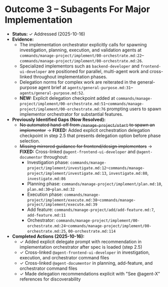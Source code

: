 # Outcome 3 – Subagents For Major Implementation

- **Status:** ✓ Addressed (2025-10-16)
- **Evidence:**
  - The implementation orchestrator explicitly calls for spawning investigation, planning, execution, and validation agents at `commands/manage-project/implement/00-orchestrate.md:22`–`commands/manage-project/implement/00-orchestrate.md:26`.
  - Specialized implementors such as `backend-developer` and `frontend-ui-developer` are positioned for parallel, multi-agent work and cross-linked throughout implementation phases.
  - Delegation norms for complex work are reiterated in the general-purpose agent brief at `agents/general-purpose.md:31`–`agents/general-purpose.md:52`.
  - **NEW:** Explicit delegation checkpoint added at `commands/manage-project/implement/00-orchestrate.md:51`–`commands/manage-project/implement/00-orchestrate.md:76` prompting users to spawn implementor orchestrator for substantial features.
- **Previously Identified Gaps (Now Resolved):**
  - ~~No automated hand-off from `/manage-project/start` to spawn an implementor~~ → **FIXED:** Added explicit orchestration delegation checkpoint in step 2.5 that presents delegation option before phase selection.
  - ~~Missing mirrored guidance for frontend/design implementors~~ → **FIXED:** Cross-linked `@agent-frontend-ui-developer` and `@agent-documentor` throughout:
    - Investigation phase: `commands/manage-project/implement/investigate.md:12`–`commands/manage-project/implement/investigate.md:13`, `investigate.md:80`, `investigate.md:86`
    - Planning phase: `commands/manage-project/implement/plan.md:10`, `plan.md:30`–`plan.md:32`
    - Execution phase: `commands/manage-project/implement/execute.md:38`–`commands/manage-project/implement/execute.md:39`
    - Add feature: `commands/manage-project/add/add-feature.md:7`, `add-feature.md:11`
    - Orchestrator: `commands/manage-project/implement/00-orchestrate.md:24`–`commands/manage-project/implement/00-orchestrate.md:25`, `00-orchestrate.md:114`
- **Completed Actions (2025-10-16):**
  - ✓ Added explicit delegate prompt with recommendation in implementation orchestrator after spec is loaded (step 2.5)
  - ✓ Cross-linked `@agent-frontend-ui-developer` in investigation, execution, and orchestrator command files
  - ✓ Cross-linked `@agent-documentor` in planning, add-feature, and orchestrator command files
  - ✓ Made delegation recommendations explicit with "See @agent-X" references for discoverability
